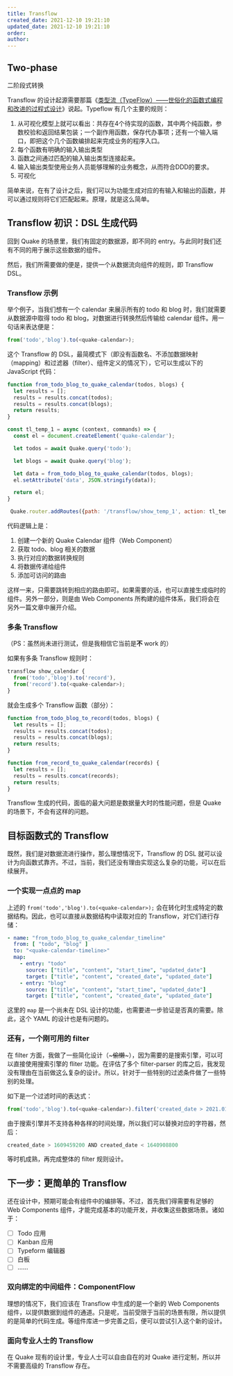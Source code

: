 ```yaml
---
title: Transflow
created_date: 2021-12-10 19:21:10
updated_date: 2021-12-10 19:21:10
order: 
author: 
---
```


## Two-phase

二阶段式转换

Transflow 的设计起源需要那篇《[类型流（TypeFlow）——世俗化的函数式编程和改进的过程式设计](https://zhuanlan.zhihu.com/p/341089716)》说起。Typeflow 有几个主要的规则：

1. 从可视化模型上就可以看出：共存在4个待实现的函数，其中两个纯函数，参数校验和返回结果包装；一个副作用函数，保存代办事项；还有一个输入端口，即把这个几个函数编排起来完成业务的程序入口。
2. 每个函数有明确的输入输出类型
3. 函数之间通过匹配的输入输出类型连接起来。
4. 输入输出类型使用业务人员能够理解的业务概念，从而符合DDD的要求。
5. 可视化

简单来说，在有了设计之后，我们可以为功能生成对应的有输入和输出的函数，并可以通过规则将它们匹配起来。原理，就是这么简单。

## Transflow 初识：DSL 生成代码

回到 Quake 的场景里，我们有固定的数据源，即不同的 entry。与此同时我们还有不同的用于展示这些数据的组件。

然后，我们所需要做的便是，提供一个从数据流向组件的规则，即 Transflow DSL。

### Transflow 示例

举个例子，当我们想有一个 calendar 来展示所有的 todo 和 blog 时，我们就需要从数据源中取得 todo 和 blog，对数据进行转换然后传输给 calendar 组件。用一句话来表达便是：

```javascript
from('todo','blog').to(<quake-calendar>);
```

这个 Transflow 的 DSL，最简模式下（即没有函数名、不添加数据映射（mapping）和过滤器（filter）、组件定义的情况下），它可以生成以下的 JavaScript  代码：


```javascript
function from_todo_blog_to_quake_calendar(todos, blogs) {
  let results = [];
  results = results.concat(todos);
  results = results.concat(blogs);
  return results;
}

const tl_temp_1 = async (context, commands) => {
  const el = document.createElement('quake-calendar');

  let todos = await Quake.query('todo');

  let blogs = await Quake.query('blog');

  let data = from_todo_blog_to_quake_calendar(todos, blogs);
  el.setAttribute('data', JSON.stringify(data));

  return el;
}

 Quake.router.addRoutes({path: '/transflow/show_temp_1', action: tl_temp_1 },)
```

代码逻辑上是：

1. 创建一个新的 Quake Calendar 组件（Web Component）
2. 获取 todo、blog 相关的数据
3. 执行对应的数据转换规则
4. 将数据传递给组件
5. 添加可访问的路由

这样一来，只需要跳转到相应的路由即可。如果需要的话，也可以直接生成临时的组件。另外一部分，则是由 Web Components 所构建的组件体系，我们将会在另外一篇文章中展开介绍。

### 多条 Transflow

（PS：虽然尚未进行测试，但是我相信它当前是**不** work 的）

如果有多条 Transflow 规则时：

```javascript
transflow show_calendar {
  from('todo','blog').to('record'),
  from('record').to(<quake-calendar>);
}
```

就会生成多个 Transflow 函数（部分）：

```javascript
function from_todo_blog_to_record(todos, blogs) {
  let results = [];
  results = results.concat(todos);
  results = results.concat(blogs);
  return results;
}

function from_record_to_quake_calendar(records) {
  let results = [];
  results = results.concat(records);
  return results;
}
```

Transflow 生成的代码，面临的最大问题是数据量大时的性能问题，但是 Quake 的场景下，不会有这样的问题。

## 目标函数式的 Transflow

既然，我们是对数据流进行操作，那么理想情况下，Transflow 的 DSL 就可以设计为向函数式靠齐。不过，当前，我们还没有理由实现这么复杂的功能，可以在后续展开。

### 一个实现一点点的 map

上述的 `from('todo','blog').to(<quake-calendar>);` 会在转化时生成特定的数据结构。因此，也可以直接从数据结构中读取对应的 Transflow，对它们进行存储：

```yaml
- name: "from_todo_blog_to_quake_calendar_timeline"
  from: [ "todo", "blog" ]
  to: "<quake-calendar-timeline>"
  map:
    - entry: "todo"
      source: ["title", "content", "start_time", "updated_date"]
      target: ["title", "content", "created_date", "updated_date"]
    - entry: "blog"
      source: ["title", "content", "start_time", "updated_date"]
      target: ["title", "content", "created_date", "updated_date"]
```


这里的 `map` 是一个尚未在 DSL 设计的功能，也需要进一步验证是否真的需要。除此，这个 YAML 的设计也是有问题的。

### 还有，一个刚可用的 filter

在 filter 方面，我做了一些简化设计（\~~~偷懒~~\~），因为需要的是搜索引擎，可以可以直接使用搜索引擎的 fliter 功能。在评估了多个 filter-parser 的库之后，我发现没有理由在当前做这么复杂的设计。所以，针对于一些特别的过滤条件做了一些特别的处理。

如下是一个过滤时间的表达式：

```javascript
from('todo','blog').to(<quake-calendar>).filter('created_date > 2021.01.01 AND created_date < 2021.12.31')
```

由于搜索引擎并不支持各种各样的时间处理，所以我们可以替换对应的字符器，然后：

```javascript
created_date > 1609459200 AND created_date < 1640908800
```

等时机成熟，再完成整体的 filter 规则设计。

## 下一步：更简单的 Transflow

还在设计中，预期可能会有组件中的编排等。不过，首先我们得需要有足够的 Web Components 组件，才能完成基本的功能开发，并收集这些数据场景。诸如于：

- [ ] Todo 应用
- [ ] Kanban 应用
- [ ] Typeform 编辑器
- [ ] 白板
- [ ] ……

### 双向绑定的中间组件：ComponentFlow

理想的情况下，我们应该在 Transflow 中生成的是一个新的 Web Components 组件，以提供数据到组件的通道。只是呢，当前受限于当前的场景有限，所以提供的是简单的代码生成。等组件库进一步完善之后，便可以尝试引入这个新的设计。

### 面向专业人士的 Transflow

在 Quake 现有的设计里，专业人士可以自由自在的对 Quake 进行定制，所以并不需要高级的 Transflow 存在。
